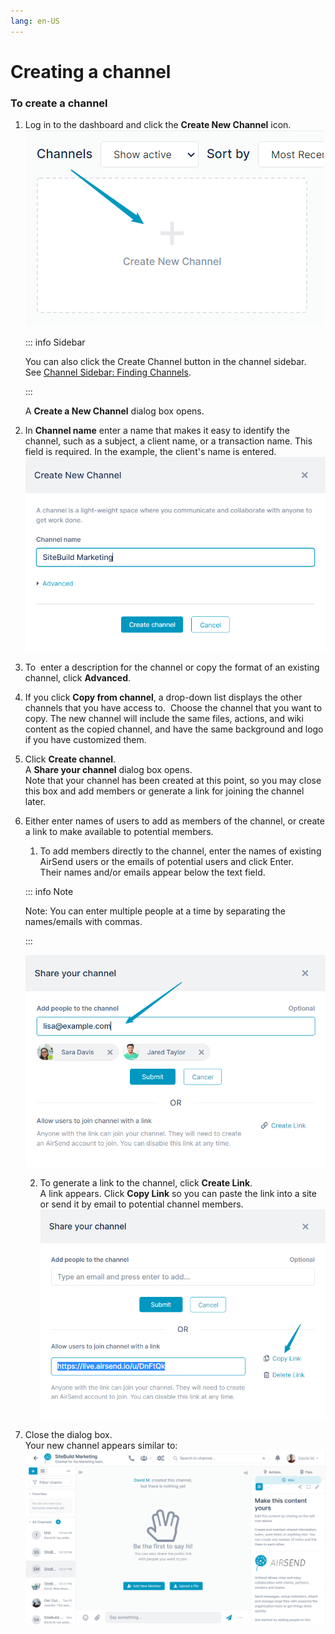 ```yaml
---
lang: en-US
---
```


# Creating a channel

### To create a channel

1.  Log in to the dashboard and click the **Create New Channel** icon.  
    ![](../assets/channels/creating-a-channel/as-new-channel.png)
    
    ::: info Sidebar
       
    You can also click the Create Channel button in the channel sidebar. See [Channel Sidebar: Finding Channels](/#).

    :::
    
    A **Create a New Channel** dialog box opens.
    
2.  In **Channel name** enter a name that makes it easy to identify the channel, such as a subject, a client name, or a transaction name. This field is required. In the example, the client's name is entered.  
    ![](../assets/channels/creating-a-channel/as-new-channel-name.png)  
      
    
3.  To  enter a description for the channel or copy the format of an existing channel, click **Advanced**.
4.  If you click **Copy from channel**, a drop-down list displays the other channels that you have access to.  Choose the channel that you want to copy. The new channel will include the same files, actions, and wiki content as the copied channel, and have the same background and logo if you have customized them.  
5.  Click **Create channel**.  
    A **Share your channel** dialog box opens.   
    Note that your channel has been created at this point, so you may close this box and add members or generate a link for joining the channel later.
6.  Either enter names of users to add as members of the channel, or create a link to make available to potential members.
    1.  To add members directly to the channel, enter the names of existing AirSend users or the emails of potential users and click Enter.  
        Their names and/or emails appear below the text field.
        
    ::: info Note
       
     Note: You can enter multiple people at a time by separating the names/emails with commas.

    :::
        
    ![](../assets/channels/creating-a-channel/as-add-people.png)  
          
        
    2.  To generate a link to the channel, click **Create Link**.  
        A link appears. Click **Copy Link** so you can paste the link into a site or send it by email to potential channel members.  
        ![](../assets/channels/creating-a-channel/as-generate-link.png)  
          
        
7.  Close the dialog box.  
    Your new channel appears similar to:  
    ![](../assets/channels/creating-a-channel/2021-02-24-15-h-54-59.png)  